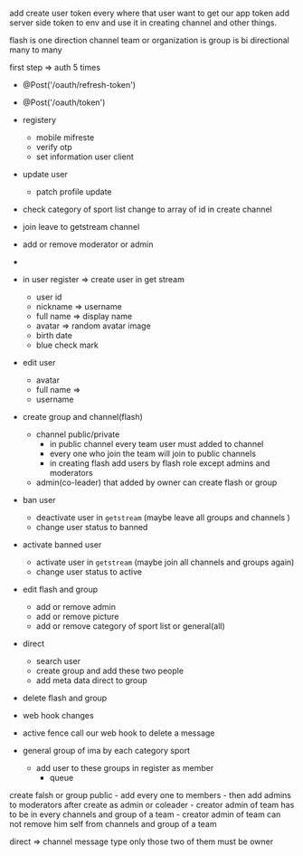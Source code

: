 add create user token every where that user want to get our app token
add server side token to env and use it in creating channel and other things.

flash is one direction channel
team or organization is 
group is bi directional many to many

first step => auth 5 times
- @Post('/oauth/refresh-token')
- @Post('/oauth/token')

- registery
	- mobile mifreste
	- verify otp
	- set information user client
- update user
	- patch profile update
-  check category of sport list change to array of id in create channel
- join  leave to getstream channel
- add or remove moderator or admin
- 
- in user register => create user in get stream 
	- user id
	- nickname => username
	- full name => display name
	- avatar => random avatar image
	- birth date
	- blue check mark
- edit user
	- avatar
	- full name =>
	- username
- create group and channel(flash) 
	- channel public/private
		- in public channel every team user must added to channel
		- every one who join the team will join to public channels
		- in creating flash add users by flash role except admins and moderators
	- admin(co-leader) that added by owner can create flash or group
- ban user
	- deactivate user in `getstream` (maybe leave all groups and channels )
	- change user status to banned
- activate banned user
	- activate user in `getstream` (maybe join all channels and groups again)
	- change user status to active

- edit flash and group
	- add or remove admin
	- add or remove picture
	- add or remove category of sport list or general(all)
- direct
	- search user 
	- create group and add these two people
	- add meta data direct to group
- delete flash and group
- web hook changes
- active fence call our web hook to delete a message
- general group of ima by each category sport
	- add user to these groups in register as member
		- queue








create falsh or group public
	- add every one to members
	- then add admins to moderators after create 
as admin or coleader 
	- creator admin of team has to be in every channels and group of a team
	- creator admin of team can not remove him self from channels and group of a team


direct => channel message type only those two of them must be owner 